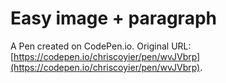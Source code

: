 # Easy image + paragraph

A Pen created on CodePen.io. Original URL: [https://codepen.io/chriscoyier/pen/wvJVbrp](https://codepen.io/chriscoyier/pen/wvJVbrp).

